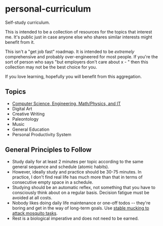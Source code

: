 # personal-curriculum
Self-study curriculum. 

This is intended to be a collection of resources for the topics that interest me. It's public just in case anyone else who shares similar interests might benefit from it. 

This isn't a "get job fast" roadmap. It is intended to be _extremely_ comprehensive and probably over-engineered for most people. If you're the sort of person who says "but employers don't care about x - " then this collection may not be the best choice for you. 

If you love learning, hopefully you will benefit from this aggregation. 

## Topics
- [Computer Science, Engineering, Math/Physics, and IT](CSIT.md)
- Digital Art
- Creative Writing
- Paleontology
- Music
- General Education
- Personal Productivity System

## General Principles to Follow
- Study daily for at least 2 minutes per topic according to the same general sequence and schedule (atomic habits).
- However, ideally study and practice should be 30-75 minutes. In practice, I don't find real life has much more than that in terms of consecutive empty space in a schedule. 
- Studying should be an automatic reflex, not something that you have to consciously think about on a regular basis. Decision fatigue must be avoided at all costs. 
- Nobody likes doing daily life maintenance or one-off todos -- they're boring and get in the way of long-term goals. Use [stable mucking to attack mosquito tasks](https://calnewport.com/the-stable-mucking-method-a-freestyle-approach-to-keeping-the-annoying-little-stuff-under-control/). 
- Rest is a biological imperative and does not need to be earned. 

